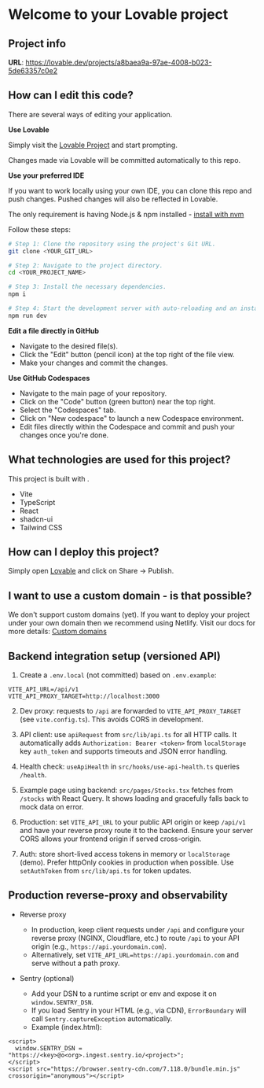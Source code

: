 # Welcome to your Lovable project

## Project info

**URL**: https://lovable.dev/projects/a8baea9a-97ae-4008-b023-5de63357c0e2

## How can I edit this code?

There are several ways of editing your application.

**Use Lovable**

Simply visit the [Lovable Project](https://lovable.dev/projects/a8baea9a-97ae-4008-b023-5de63357c0e2) and start prompting.

Changes made via Lovable will be committed automatically to this repo.

**Use your preferred IDE**

If you want to work locally using your own IDE, you can clone this repo and push changes. Pushed changes will also be reflected in Lovable.

The only requirement is having Node.js & npm installed - [install with nvm](https://github.com/nvm-sh/nvm#installing-and-updating)

Follow these steps:

```sh
# Step 1: Clone the repository using the project's Git URL.
git clone <YOUR_GIT_URL>

# Step 2: Navigate to the project directory.
cd <YOUR_PROJECT_NAME>

# Step 3: Install the necessary dependencies.
npm i

# Step 4: Start the development server with auto-reloading and an instant preview.
npm run dev
```

**Edit a file directly in GitHub**

- Navigate to the desired file(s).
- Click the "Edit" button (pencil icon) at the top right of the file view.
- Make your changes and commit the changes.

**Use GitHub Codespaces**

- Navigate to the main page of your repository.
- Click on the "Code" button (green button) near the top right.
- Select the "Codespaces" tab.
- Click on "New codespace" to launch a new Codespace environment.
- Edit files directly within the Codespace and commit and push your changes once you're done.

## What technologies are used for this project?

This project is built with .

- Vite
- TypeScript
- React
- shadcn-ui
- Tailwind CSS

## How can I deploy this project?

Simply open [Lovable](https://lovable.dev/projects/a8baea9a-97ae-4008-b023-5de63357c0e2) and click on Share -> Publish.

## I want to use a custom domain - is that possible?

We don't support custom domains (yet). If you want to deploy your project under your own domain then we recommend using Netlify. Visit our docs for more details: [Custom domains](https://docs.lovable.dev/tips-tricks/custom-domain/)

## Backend integration setup (versioned API)

1. Create a `.env.local` (not committed) based on `.env.example`:

```
VITE_API_URL=/api/v1
VITE_API_PROXY_TARGET=http://localhost:3000
```

2. Dev proxy: requests to `/api` are forwarded to `VITE_API_PROXY_TARGET` (see `vite.config.ts`). This avoids CORS in development.

3. API client: use `apiRequest` from `src/lib/api.ts` for all HTTP calls. It automatically adds `Authorization: Bearer <token>` from `localStorage` key `auth_token` and supports timeouts and JSON error handling.

4. Health check: `useApiHealth` in `src/hooks/use-api-health.ts` queries `/health`.

5. Example page using backend: `src/pages/Stocks.tsx` fetches from `/stocks` with React Query. It shows loading and gracefully falls back to mock data on error.

6. Production: set `VITE_API_URL` to your public API origin or keep `/api/v1` and have your reverse proxy route it to the backend. Ensure your server CORS allows your frontend origin if served cross-origin.

7. Auth: store short-lived access tokens in memory or `localStorage` (demo). Prefer httpOnly cookies in production when possible. Use `setAuthToken` from `src/lib/api.ts` for token updates.

## Production reverse-proxy and observability

- Reverse proxy
  - In production, keep client requests under `/api` and configure your reverse proxy (NGINX, Cloudflare, etc.) to route `/api` to your API origin (e.g., `https://api.yourdomain.com`).
  - Alternatively, set `VITE_API_URL=https://api.yourdomain.com` and serve without a path proxy.

- Sentry (optional)
  - Add your DSN to a runtime script or env and expose it on `window.SENTRY_DSN`.
  - If you load Sentry in your HTML (e.g., via CDN), `ErrorBoundary` will call `Sentry.captureException` automatically.
  - Example (index.html):
```
<script>
  window.SENTRY_DSN = "https://<key>@o<org>.ingest.sentry.io/<project>";
</script>
<script src="https://browser.sentry-cdn.com/7.118.0/bundle.min.js" crossorigin="anonymous"></script>
```
